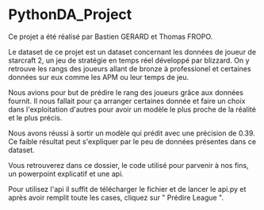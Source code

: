 # PythonDA_Project
Ce projet a été réalisé par Bastien GERARD et Thomas FROPO. 

Le dataset de ce projet est un dataset concernant les données de joueur de starcraft 2, un jeu de stratégie en temps réel développé par blizzard. On y retrouve les rangs des joueurs allant de bronze à professionel et certaines données sur eux comme les APM ou leur temps de jeu.

Nous avions pour but de prédire le rang des joueurs grâce aux données fournit. Il nous fallait pour ça arranger certaines donnée et faire un choix dans l'exploitation d'autres pour avoir un modèle le plus proche de la réalité et le plus précis.

Nous avons réussi à sortir un modèle qui prédit avec une précision de 0.39. Ce faible résultat peut s'expliquer par le peu de données présentes dans ce dataset.

Vous retrouverez dans ce dossier, le code utilisé pour parvenir à nos fins, un powerpoint explicatif et une api.

Pour utilisez l'api il suffit de télécharger le fichier et de lancer le api.py et après avoir remplit toute les cases, cliquez sur " Prédire League ".
